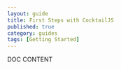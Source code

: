 ```yaml
---
layout: guide
title: First Steps with CocktailJS
published: true
category: guides
tags: [Getting Started]
---
```


DOC CONTENT